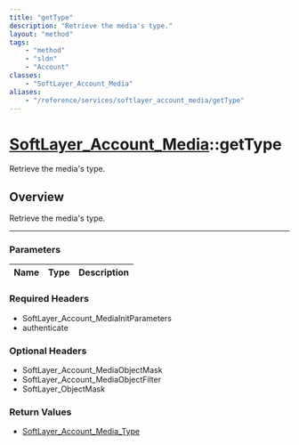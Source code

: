 ```yaml
---
title: "getType"
description: "Retrieve the media's type."
layout: "method"
tags:
    - "method"
    - "sldn"
    - "Account"
classes:
    - "SoftLayer_Account_Media"
aliases:
    - "/reference/services/softlayer_account_media/getType"
---
```

# [SoftLayer_Account_Media](/reference/services/SoftLayer_Account_Media)::getType


Retrieve the media's type.


## Overview 
Retrieve the media's type.

-----

### Parameters 
|Name | Type | Description |
| --- | --- | --- |


### Required Headers
* SoftLayer_Account_MediaInitParameters
* authenticate


### Optional Headers
* SoftLayer_Account_MediaObjectMask
* SoftLayer_Account_MediaObjectFilter
* SoftLayer_ObjectMask

### Return Values
* <a href='/reference/datatypes/SoftLayer_Account_Media_Type'>SoftLayer_Account_Media_Type </a>





